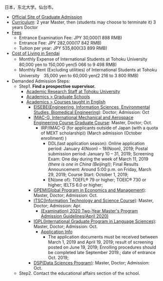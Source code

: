 
日本，东北大学。仙台市。

- [Official Site of Graduate Admission](http://www.tohoku.ac.jp/en/admissions/admission_graduate.html)
- [Curriculum](https://www.is.tohoku.ac.jp/en/entrance/edu.html): 2 year Master, then (students may choose to terminate it) 3 years Doctor
- [Fees](http://www.tohoku.ac.jp/en/admissions/tutition_fees.html)
  - Entrance Examination Fee: JPY 30,000(1 898 RMB)
  - Entrance Fee: JPY 282,000(17 842 RMB)
  - Tuition per year: JPY 535,800(33 899 RMB)
- [Cost of Living in Sendai](http://sup.bureau.tohoku.ac.jp/tips/cost_en.html)
  - Monthly Expense of International Students at Tohoku University　80,000 yen to 150,000 yen(5 066 to 9 498 RMB)
  - Monthly Rent (Excluding utilities) of International Students at Tohoku University　35,000 yen to 60,000 yen(2 216 to 3 800 RMB)
- Demanded Admission Steps:
  - Step1. **Find a prospective supervisor.**
    - [Academic Research Staff at Tohoku University](http://db.tohoku.ac.jp/whois/TunvTopE.html)
    - [Academics > Graduate Schools](http://www.tohoku.ac.jp/en/academics/graduate.html)
    - [Academics > Courses taught in English](http://www.tohoku.ac.jp/en/academics/courses_in_english.html#Graduate)
      - [EISEBE(Engineering, Information Sciences, Environmental Studies, Biomedical Engineering)](https://www.eng.tohoku.ac.jp/english/academics/doctoral.html): Doctor; Admission: Oct
      - [IMAC-G, International Mechanical and Aerospace Engineering Course Graduate Course](http://g30.eng.tohoku.ac.jp/imac/graduate/): Master, Doctor; Oct.
        - IRP/IMAC-G (for applicants outside of Japan (with a quota of MEXT scholarship)) (March admission (October enrollment) 
)
          - DDL(last application season): Online application period: January 4(Noon) – 18(Noon), 2019; Postal submission period: January 10 – 31, 2019; Screening Exam: One day during the week of March 11, 2019 *(there is one in China (Beijing))*; Final Results Announcement: Around 5:00 p.m. on Friday, March 29, 2019; Course Start: October 1, 2019;
          - EN(one of): TOEFL® 79 or higher; TOEIC® 730 or higher; IELTS 6.0 or higher;
      - [GPEM(Global Program in Economics and Management)](https://www.econ.tohoku.ac.jp/econ/english/GPEM/index.html): Master, Doctor; Admission: Oct.
      - [ITSC(Information Technology and Science Course)](https://www.is.tohoku.ac.jp/en/): Master, Doctor; Admission: Apr.
        - [(Examination) 2020 Two-Year Master's Program Admission Guidelines(April 2020)](https://www.is.tohoku.ac.jp/media/files/entrance/summary/firstR204E.pdf)
      - [IGPL(International Graduate Program in Language Sciences)](http://www.intcul.tohoku.ac.jp/ls/): Master, Doctor; Admission: Oct.
        - [Application Info](http://www.intcul.tohoku.ac.jp/admission/information.html#ls)
          - The application documents must be received between March 1, 2019 and April 19, 2019;  result of screening  posted on June 19, 2019;  Enrolling procedures should be completed late September 2019.; date of entrance Oct. 2019;
      - [DSP(Data Sciences Program)](https://www.is.tohoku.ac.jp/_eng/dsp/index.html): Master, Doctor; Admission: Oct.
  - Step2. Contact the educational affairs section of the school.
